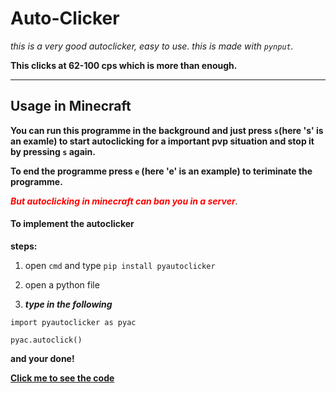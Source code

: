 # Auto-Clicker
_this is a very good autoclicker, easy to use.
this is made with `pynput`._

**This clicks at 62-100 cps which is more than enough.**
****

## Usage in Minecraft
__You can run this programme in the background and just press `s`(__here 's' is an examle__) to start autoclicking for a important pvp situation and stop it by pressing `s` again.__

__To end the programme press `e` (__here 'e' is an example__) to teriminate the programme.__

<span style="color:red">***But autoclicking in minecraft can ban you in a server***</span>.

#### To implement the autoclicker 
**steps:**

1. open `cmd` and type `pip install pyautoclicker`

2. open a python file 

3. ***type in the following***

`import pyautoclicker as pyac`  

`pyac.autoclick()`

__and your done!__

**[__Click me to see the code__](https://github.com/DevER-M/pyautoclicker)**
